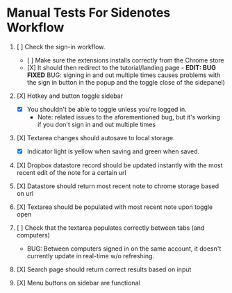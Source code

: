 # Manual Tests For Sidenotes Workflow

1. [ ] Check the sign-in workflow.
      -    [ ] Make sure the extensions installs correctly from the Chrome store
      -    [X] It should then redirect to the tutorial/landing page
          - **EDIT: BUG FIXED** BUG: signing in and out multiple times causes problems with the sign in button in the popup and the toggle close of the sidepanel)

2. [X] Hotkey and button toggle sidebar
    - [X] You shouldn't be able to toggle unless you're logged in.
      - Note: related issues to the aforementioned bug, but it's working if you don't sign in and out multiple times

3. [X] Textarea changes should autosave to local storage.
    - [X] Indicator light is yellow when saving and green when saved.
4. [X] Dropbox datastore record should be updated instantly with the most recent edit of the note for a certain url
5. [X] Datastore should return most recent note to chrome storage based on url
6. [X] Textarea should be populated with most recent note upon toggle open
7. [ ] Check that the textarea populates correctly between tabs (and computers)
    - BUG: Between computers signed in on the same account, it doesn't currently update in real-time w/o refreshing. 
8. [X] Search page should return correct results based on input
9. [X] Menu buttons on sidebar are functional
